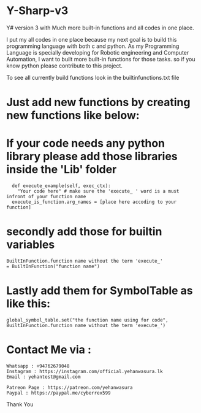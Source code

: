 # Y-Sharp-v3
 Y# version 3 with Much more built-in functions and all codes in one place.

 I put my all codes in one place because my next goal is to build this programming language with both c and python. As my Programming Language is specially developing for Robotic engineering and Computer Automation, I want to built more built-in functions for those tasks. so if you know python please contribute to this project.

To see all currently build functions look in the builtinfunctions.txt file

 # Just add new functions by creating new functions like below:

# If your code needs any python library please add those libraries inside the 'Lib' folder


  ```
    def execute_example(self, exec_ctx):
      "Your code here" # make sure the 'execute_ ' word is a must infront of your function name
    execute_is_function.arg_names = [place here accoding to your function]

  ```
# secondly add those for builtin variables

```
BuiltInFunction.function name without the term 'execute_'             = BuiltInFunction("function name")

```

# Lastly add them for SymbolTable as like this:

```
global_symbol_table.set("the function name using for code", BuiltInFunction.function name without the term 'execute_')

``` 

# Contact Me via :
```
Whatsapp : +94762679048
Instagram : https://instagram.com/official.yehanwasura.lk
Email : yehantest@gmail.com

Patreon Page : https://patreon.com/yehanwasura
Paypal : https://paypal.me/cyberrex599
```

Thank You
